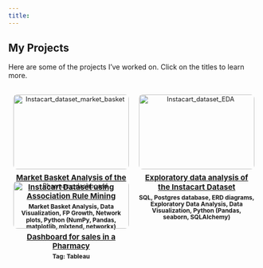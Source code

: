 ```yaml
---
title: 
---
```


## My Projects

<style>
  .project-container {
    display: grid;
    grid-template-columns: repeat(2, 1fr); /* 2 columns */
    gap: 20px;
    justify-items: center;
    padding: 10px;
    margin-top: 20px;
  }

  .project-block {
    width: 100%;
    text-align: center;
    font-size: 0.8rem;
    line-height: 1.3;
  }

  .project-block img {
    width: 100%;
    max-height: 150px;
    object-fit: cover;
    border-radius: 8px;
  }

  .project-block h3 {
    font-size: 0.95rem;
    margin: 8px 0 4px;
    line-height: 1.2;
    color: inherit;
  }

  .project-block .tag {
    font-size: 0.75rem;
    font-weight: bold;
    line-height: 1.1;
    color: inherit;
  }

  .project-block p {
    font-size: 0.7rem;
    margin-top: 5px;
    line-height: 1.3;
    color: inherit;
  }
</style>

Here are some of the projects I’ve worked on. Click on the titles to learn more.

<div class="project-container">

  <div class="project-block">
    <a href="https://ayantika-khanra.github.io/project/instacart_dataset_market_basket/">
      <img src="/images/instacart__.png" alt="Instacart_dataset_market_basket">
      <h3>Market Basket Analysis of the Instacart Dataset using Association Rule Mining</h3>
    </a>
    <p class="tag">Market Basket Analysis, Data Visualization, FP Growth, Network plots, Python (NumPy, Pandas, matplotlib, mlxtend, networkx)</p>
    <p></p>
  </div>

  <div class="project-block">
    <a href="https://ayantika-khanra.github.io/project/instacart_dataset_eda/">
      <img src="/images/instacart_dataset-cover.jpg" alt="Instacart_dataset_EDA">
      <h3>Exploratory data analysis of the Instacart Dataset</h3>
    </a>
    <p class="tag">SQL, Postgres database, ERD diagrams, Exploratory Data Analysis, Data Visualization, Python (Pandas, seaborn, SQLAlchemy)</p>
    <p></p>
  </div>

  <div class="project-block">
    <a href="https://ayantika-khanra.github.io/project/pharmacy_dashboard/">
      <img src="/images/Pharmacy_dashboard.jpg" alt="Pharmacy_dashboard">
      <h3>Dashboard for sales in a Pharmacy</h3>
    </a>
    <p class="tag">Tag: Tableau</p>
    <p></p>
  </div>


</div>
